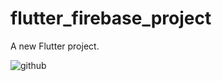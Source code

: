 # flutter_firebase_project

A new Flutter project.

![github](https://user-images.githubusercontent.com/33843231/89566146-71169280-d841-11ea-9265-844ee7087eeb.jpg)

